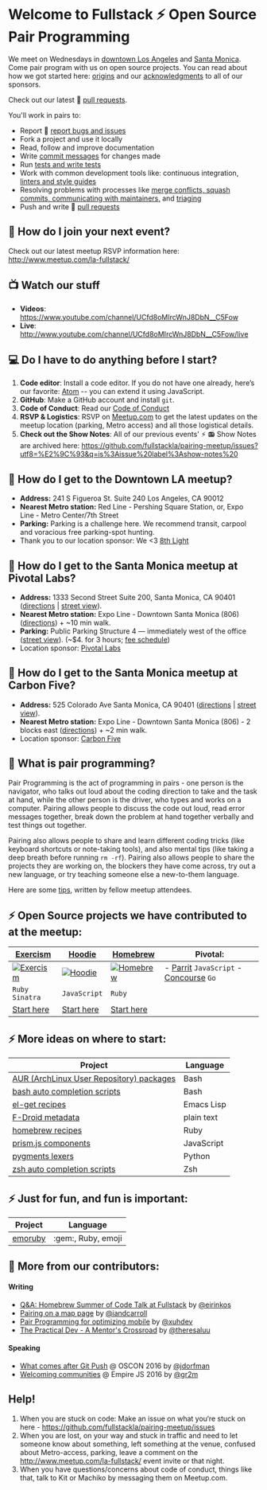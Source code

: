 # Welcome to Fullstack :zap: Open Source Pair Programming 

We meet on Wednesdays in [downtown Los Angeles](https://github.com/fullstackla/pairing-meetup#city_sunset-how-do-i-get-to-the-downtown-la-meetup) and [Santa Monica](https://github.com/fullstackla/pairing-meetup#palm_tree-how-do-i-get-to-the-santa-monica-meetup). Come pair program with us on open source projects. You can read about how we got started here: [origins](https://github.com/fullstackla/pairing-meetup/blob/master/ORIGINS.md) and our [acknowledgments](https://github.com/fullstackla/pairing-meetup/blob/master/THANKS.md) to all of our sponsors. 

Check out our latest :fork_and_knife: [pull requests](https://github.com/fullstackla/pairing-meetup/blob/master/PULL_REQUEST_EXAMPLES.md).

You'll work in pairs to:
- Report :bug: [report bugs and issues](https://github.com/hoodiehq/hoodie/blob/master/CONTRIBUTING.md#bug-reports) 
- Fork a project and use it locally
- Read, follow and improve documentation
- Write [commit messages](https://gist.github.com/stephenparish/9941e89d80e2bc58a153) for changes made
- Run [tests and write tests](https://github.com/hoodiehq/hoodie/blob/master/CODING_STYLE.md#client)
- Work with common development tools like: continuous integration, [linters and style guides](https://github.com/hoodiehq/hoodie/blob/master/CODING_STYLE.md)
- Resolving problems with processes like [merge conflicts, squash commits, communicating with maintainers,](https://github.com/hoodiehq/hoodie/blob/master/CONTRIBUTING.md#maintainers) and [triaging](https://github.com/hoodiehq/hoodie/blob/master/TRIAGING.md)
- Push and write :fork_and_knife: [pull requests](https://github.com/hoodiehq/hoodie/blob/master/CONTRIBUTING.md#pull-requests)

## :calendar: How do I join your next event?
Check out our latest meetup RSVP information here: http://www.meetup.com/la-fullstack/

## :tv: Watch our stuff
- **Videos**: https://www.youtube.com/channel/UCfd8oMIrcWnJ8DbN__C5Fow
- **Live**: http://www.youtube.com/channel/UCfd8oMIrcWnJ8DbN__C5Fow/live

## :computer: Do I have to do anything before I start?
1. **Code editor**: Install a code editor. If you do not have one already, here’s our favorite: [Atom](https://atom.io/) -- you can extend it using JavaScript.
2. **GitHub**: Make a GitHub account and install `git`.
3. **Code of Conduct**: Read our [Code of Conduct](https://www.girldevelopit.com/code-of-conduct)
4. **RSVP & Logistics**: RSVP on [Meetup.com](http://www.meetup.com/la-fullstack/) to get the latest updates on the meetup location (parking, Metro access) and all those logistical details.
5. **Check out the Show Notes**: All of our previous events' ⚡ 📻 Show Notes are archived here: https://github.com/fullstackla/pairing-meetup/issues?utf8=%E2%9C%93&q=is%3Aissue%20label%3Ashow-notes%20 

## :city_sunset: How do I get to the Downtown LA meetup?
- **Address:** 241 S Figueroa St. Suite 240 Los Angeles, CA 90012
- **Nearest Metro station:** Red Line - Pershing Square Station, or, Expo Line - Metro Center/7th Street
- **Parking:** Parking is a challenge here. We recommend transit, carpool and voracious free parking-spot hunting.
- Thank you to our location sponsor: We <3 [8th Light](https://github.com/8thlight)

## :palm_tree: How do I get to the Santa Monica meetup at Pivotal Labs?
- **Address:** 1333 Second Street Suite 200, Santa Monica, CA 90401 ([directions](https://goo.gl/maps/Dt7UwtoF9f52) | [street view](https://goo.gl/maps/NNDz7z4cvbw)).
- **Nearest Metro station:** Expo Line - Downtown Santa Monica (806) ([directions](https://goo.gl/maps/hgHEHeNBuz92)) + ~10 min walk.
- **Parking:** Public Parking Structure 4 — immediately west of the office ([street view](https://goo.gl/maps/1D9XfGXQ4YA2)). (~$4. for 3 hours; [fee schedule](http://www.smgov.net/Departments/PCD/Transportation/Motorists-Parking/Where-to-Park/))
- Location sponsor: [Pivotal Labs](https://github.com/pivotal)

## :palm_tree: How do I get to the Santa Monica meetup at Carbon Five?
- **Address:** 525 Colorado Ave
Santa Monica, CA 90401 ([directions](http://maps.google.com/maps?q=525+Colorado+Ave,+Santa+Monica,+CA+90401) | [street view](https://www.google.com/maps/place/525+Colorado+Ave,+Santa+Monica,+CA+90401/@34.0152396,-118.4927274,791m/data=!3m1!1e3!4m5!3m4!1s0x80c2a4d26a5b3879:0xc1dad1d534b4e446!8m2!3d34.0152396!4d-118.4905387)).
- **Nearest Metro station:** Expo Line - Downtown Santa Monica (806) - 2 blocks east ([directions](https://goo.gl/maps/hgHEHeNBuz92)) + ~2 min walk.
- Location sponsor: [Carbon Five](http://www.carbonfive.com/contact/)


## :raised_hands: What is pair programming?

Pair Programming is the act of programming in pairs - one person is the navigator, who talks out loud about the coding direction to take and the task at hand, while the other person is the driver, who types and works on a computer. Pairing allows people to discuss the code out loud, read error messages together, break down the problem at hand together verbally and test things out together. 

Pairing also allows people to share and learn different coding tricks (like keyboard shortcuts or note-taking tools), and also mental tips (like taking a deep breath before running `rm -rf`). Pairing also allows people to share the projects they are working on, the blockers they have come across, try out a new language, or try teaching someone else a new-to-them language. 

Here are some [tips](https://github.com/fullstackla/pairing-meetup/blob/master/tips-on-pairing.md), written by fellow meetup attendees.

## :zap: Open Source projects we have contributed to at the meetup:

| [Exercism](https://github.com/exercism/exercism.io)  | [Hoodie](https://github.com/hoodiehq/) |  [Homebrew](https://github.com/homebrew) | Pivotal: |
| ------------- | ------------- |------------- |------------- |
| [![Exercism][exercism-logo]](http://exercism.io)  | [![Hoodie][hoodie-logo]](http://hood.ie)  | [![Homebrew][brew-logo]](http://brew.sh/)  | - [Parrit](https://github.com/Pinwheeler/Parrit) `JavaScript` - [Concourse](https://github.com/concourse/concourse) `Go` |
| `Ruby` `Sinatra`  | `JavaScript` | `Ruby`  |  |
| [Start here](https://github.com/exercism/exercism.io#contributing-to-exercism)  | [Start here](https://github.com/hoodiehq/camp/issues) | [Start here](https://github.com/Homebrew/brew/blob/master/CONTRIBUTING.md)  | |

[exercism-logo]: https://avatars2.githubusercontent.com/u/5624255?v=3&s=200
[hoodie-logo]: https://avatars1.githubusercontent.com/u/1888826?v=3&s=200
[brew-logo]: https://avatars2.githubusercontent.com/u/1503512?v=3&s=200

## :zap: More ideas on where to start:

<table>
    <thead>
        <tr><th>Project</th><th>Language</th></tr>
    </thead>
    <tbody>
        <tr>
            <td><a href="https://aur.archlinux.org/packages/">AUR (ArchLinux User Repository) packages</a></td>
            <td>Bash</td>
        </tr>
        <tr>
            <td><a href="https://github.com/scop/bash-completion">bash auto completion scripts</a></td>
            <td>Bash</td>
        </tr>
        <tr>
            <td><a href="https://github.com/dimitri/el-get/tree/master/recipes">el-get recipes</a></td>
            <td>Emacs Lisp</td>
        </tr>
        <tr>
            <td><a href="https://gitlab.com/fdroid/fdroiddata/tree/master/metadata">F-Droid metadata</a></td>
            <td>plain text</td>
        </tr>
        <tr>
            <td><a href="https://github.com/Homebrew/homebrew-core/tree/master/Formula">homebrew recipes</a></td>
            <td>Ruby</td>
        </tr>
        <tr>
            <td><a href="https://github.com/PrismJS/prism/tree/gh-pages/components">prism.js components</a></td>
            <td>JavaScript</td>
        </tr>
        <tr>
            <td><a href="https://bitbucket.org/birkenfeld/pygments-main/src/default/pygments/lexers/">pygments lexers</a></td>
            <td>Python</td>
        </tr>
        <tr>
            <td><a href="https://github.com/zsh-users/zsh-completions">zsh auto completion scripts</a></td>
            <td>Zsh</td>
        </tr>
    </tbody>
</table>

## :zap: Just for fun, and fun is important:
<table>
    <thead>
        <tr><th>Project</th><th>Language</th></tr>
    </thead>
    <tbody>
        <tr>
            <td><a href="https://github.com/searls/emoruby">emoruby</a></td>
            <td>:gem:, Ruby, emoji</td>
        </tr>
    </tbody>
</table>

## :pencil: More from our contributors:

#### Writing
- [Q&A: Homebrew Summer of Code Talk at Fullstack](http://eirinikos.github.io/2016/08/17/fullstack-q-a/) by [@eirinkos](http://github.com/eirinkos)
- [Pairing on a map page](http://developingian.com/pairing-on-a-map-page/) by [@iandcarroll](http://github.com/iandcarroll)
- [Pair Programming for optimizing mobile](https://www.topbug.net/blog/2016/08/27/optimization-for-mobile-a-pair-programming-story-at-fullstackla/) by [@xuhdev](http://github.com/xuhdev)
- [The Practical Dev - A Mentor's Crossroad](https://dev.to/rubynista/a-mentors-crossroad) by [@theresaluu](http://github.com/theresaluu)

#### Speaking
- [What comes after Git Push](http://conferences.oreilly.com/oscon/oscon-tx-2016/public/schedule/detail/48446) @ OSCON 2016 by [@jdorfman](http://github.com/jdorfman)
- [Welcoming communities](https://speakerdeck.com/gr2m/welcoming-communities) @ Empire JS 2016 by [@gr2m](https://speakerdeck.com/gr2m/welcoming-communities)

## Help!
1. When you are stuck on code: Make an issue on what you‘re stuck on here - https://github.com/fullstackla/pairing-meetup/issues
2. When you are lost, on your way and stuck in traffic and need to let someone know about something, left something at the venue, confused about Metro-access, parking, leave a comment on the http://www.meetup.com/la-fullstack/ event invite or that night.
3. When you have questions/concerns about code of conduct, things like that, talk to Kit or Machiko by messaging them on Meetup.com.

